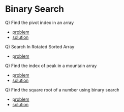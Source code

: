 # Binary Search

Q) Find the pivot index in an array 

- [problem](./findPivotIndex.cpp)
- [solution](./findPivotIndex.cpp)

Q) Search In Rotated Sorted Array

- [problem](https://www.codingninjas.com/codestudio/problems/search-in-rotated-sorted-array_1082554?source=youtube&campaign=love_babbar_codestudio2&utm_source=youtube&utm_medium=affiliate&utm_campaign=love_babbar_codestudio2)

Q) Find the index of peak in a mountain array

- [problem](https://leetcode.com/problems/peak-index-in-a-mountain-array/description/)
- [solution](https://leetcode.com/problems/peak-index-in-a-mountain-array/submissions/960083132/)

Q) Find the square root of a number using binary search

- [problem](https://www.codingninjas.com/codestudio/problems/square-root_893351?source=youtube&campaign=love_babbar_codestudio2&utm_source=youtube&utm_medium=affiliate&utm_campaign=love_babbar_codestudio2&leftPanelTab=0)
- [solution](https://www.codingninjas.com/codestudio/problems/square-root_893351?source=youtube&campaign=love_babbar_codestudio2&utm_source=youtube&utm_medium=affiliate&utm_campaign=love_babbar_codestudio2&leftPanelTab=1)


